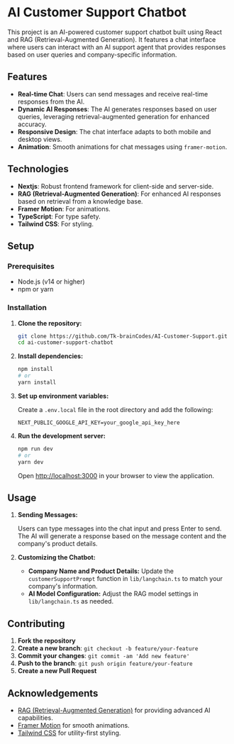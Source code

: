 # AI Customer Support Chatbot

This project is an AI-powered customer support chatbot built using React and RAG (Retrieval-Augmented Generation). It features a chat interface where users can interact with an AI support agent that provides responses based on user queries and company-specific information.

## Features

- **Real-time Chat**: Users can send messages and receive real-time responses from the AI.
- **Dynamic AI Responses**: The AI generates responses based on user queries, leveraging retrieval-augmented generation for enhanced accuracy.
- **Responsive Design**: The chat interface adapts to both mobile and desktop views.
- **Animation**: Smooth animations for chat messages using `framer-motion`.

## Technologies

- **Nextjs**: Robust frontend framework for client-side and server-side.
- **RAG (Retrieval-Augmented Generation)**: For enhanced AI responses based on retrieval from a knowledge base.
- **Framer Motion**: For animations.
- **TypeScript**: For type safety.
- **Tailwind CSS**: For styling.

## Setup

### Prerequisites

- Node.js (v14 or higher)
- npm or yarn

### Installation

1. **Clone the repository:**

    ```bash
    git clone https://github.com/Tk-brainCodes/AI-Customer-Support.git
    cd ai-customer-support-chatbot
    ```

2. **Install dependencies:**

    ```bash
    npm install
    # or
    yarn install
    ```

3. **Set up environment variables:**

   Create a `.env.local` file in the root directory and add the following:

    ```env
    NEXT_PUBLIC_GOOGLE_API_KEY=your_google_api_key_here
    ```

4. **Run the development server:**

    ```bash
    npm run dev
    # or
    yarn dev
    ```

   Open [http://localhost:3000](http://localhost:3000) in your browser to view the application.

## Usage

1. **Sending Messages:**

   Users can type messages into the chat input and press Enter to send. The AI will generate a response based on the message content and the company's product details.

2. **Customizing the Chatbot:**

   - **Company Name and Product Details:** Update the `customerSupportPrompt` function in `lib/langchain.ts` to match your company's information.
   - **AI Model Configuration:** Adjust the RAG model settings in `lib/langchain.ts` as needed.

## Contributing

1. **Fork the repository**
2. **Create a new branch**: `git checkout -b feature/your-feature`
3. **Commit your changes**: `git commit -am 'Add new feature'`
4. **Push to the branch**: `git push origin feature/your-feature`
5. **Create a new Pull Request**

## Acknowledgements

- [RAG (Retrieval-Augmented Generation)](https://huggingface.co/transformers/model_doc/rag.html) for providing advanced AI capabilities.
- [Framer Motion](https://www.framer.com/api/motion/) for smooth animations.
- [Tailwind CSS](https://tailwindcss.com/) for utility-first styling.
